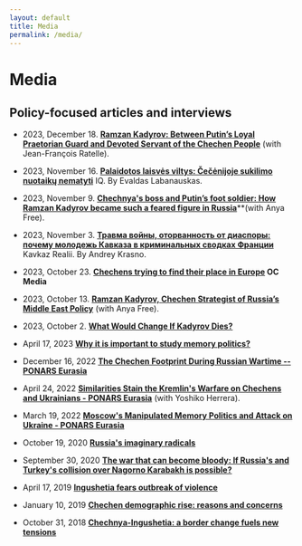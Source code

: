 ```yaml
---
layout: default
title: Media
permalink: /media/
---
```

# Media

## Policy-focused articles and interviews

- 2023, December 18. [**Ramzan Kadyrov: Between Putin’s Loyal Praetorian Guard and Devoted Servant of the Chechen People**](https://www.ponarseurasia.org/ramzan-kadyrov-between-putins-loyal-praetorian-guard-and-devoted-servant-of-the-chechen-people/) (with Jean-François Ratelle). 

- 2023, November 16. [**Palaidotos laisvės viltys: Čečėnijoje sukilimo nuotaikų nematyti**](https://iq.lt/iq-tema/palaidotos-laisves-viltys-nepaisant-su-rusijos-pralaimejimu-ukrainoje-siejamu-vilciu-sukilimo-nuotaiku-regione-nematyti/308988?fbclid=IwAR05yMoZEZ6gWVHp_tZtzSzYOp5KVylOAcn57-ZmyY6Jrl7soZ84USPCMC4) IQ. By Evaldas Labanauskas. 

- 2023, November 9. [**Chechnya's boss and Putin’s foot soldier: How Ramzan Kadyrov became such a feared figure in Russia**](https://theconversation.com/chechnyas-boss-and-putins-foot-soldier-how-ramzan-kadyrov-became-such-a-feared-figure-in-russia-216418)**(with Anya Free).

- 2023, November 3. [**Травма войны, оторванность от диаспоры: почему молодежь Кавказа в криминальных сводках Франции**](https://www.kavkazr.com/a/travma-voyny-otorvannostj-ot-diaspory-pochemu-molodezhj-kavkaza-v-kriminaljnyh-svodkah-frantsii/32668823.html?fbclid=IwAR1BSjKJ0UpjZF4Ypat8fVGNvNIE4LrqHRMY-P1DFtEPNnfyaxan8rNsabw) Kavkaz Realii. By Andrey Krasno. 

- 2023, October 23. **[**Chechens trying to find their place in Europe**](https://oc-media.org/podcasts/podcast-chechens-trying-to-find-their-place-in-europe/) OC Media** 
- 2023, October 13. [**Ramzan Kadyrov, Chechen Strategist of Russia’s Middle East Policy**](https://www.wilsoncenter.org/blog-post/ramzan-kadyrov-chechen-strategist-russias-middle-east-policy) (with Anya Free).

- 2023, October 2. [**What Would Change If Kadyrov Dies?**](https://russiapost.info/regions/kadyrov) 

- April 17, 2023  [**Why it is important to study memory politics?**](https://sites.miamioh.edu/havighurst/2023/04/17/why-it-is-important-to-study-memory-politics/) 

- December 16, 2022  [**The Chechen Footprint During Russian Wartime  -- PONARS Eurasia**](https://www.ponarseurasia.org/the-chechen-footprint-during-russian-wartime/)

-  April 24, 2022  [**Similarities Stain the Kremlin's Warfare on Chechens and Ukrainians - PONARS Eurasia**](https://www.ponarseurasia.org/similarities-stain-the-kremlins-warfare-on-chechens-and-ukrainians/) (with Yoshiko Herrera).

- March 19, 2022  [**Moscow's Manipulated Memory Politics and Attack on Ukraine - PONARS Eurasia**](https://www.ponarseurasia.org/moscows-manipulated-memory-politics-and-attack-on-ukraine/)

- October 19, 2020  [**Russia's imaginary radicals**](https://www.opendemocracy.net/en/global-extremes/russias-imaginary-radicals/)

- September 30, 2020  [**The war that can become bloody: If Russia's and Turkey's collision over Nagorno Karabakh is possible?**](https://www.delfi.lt/news/daily/lithuania/karas-kuris-gali-tapti-itin-kruvinas-ar-imanomas-turkijos-ir-rusijos-susidurimo-scenarijus.d?id=85369313&fbclid=IwAR22v91Mo8nqrRvAA9fJgukbCKyl-a78dAEv_Z69taBEEMEflyvTLeEi5fM)

- April 17, 2019  [**Ingushetia fears outbreak of violence**](https://www.balcanicaucaso.org/eng/Areas/Ingushetia/Ingushetia-fears-outbreaks-of-violence-194009)

- January 10, 2019  [**Chechen demographic rise: reasons and concerns**](https://www.balcanicaucaso.org/eng/Areas/Chechnya/Chechen-demographic-rise-reasons-and-concerns-191886)

- October 31, 2018  [**Chechnya-Ingushetia: a border change fuels new tensions**](https://www.balcanicaucaso.org/eng/Areas/Chechnya/Chechnya-Ingushetia-a-border-change-fuels-new-tensions-190905) 
